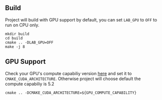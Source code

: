 ## Build

Project will build with GPU support by default, you can set `LAB_GPU` to `OFF` to run on CPU only.

```
mkdir build
cd build
cmake .. -DLAB_GPU=OFF
make -j 8
```

## GPU Support

Check your GPU's compute capabiliy version [here](https://developer.nvidia.com/cuda-gpus) and set it to `CMAKE_CUDA_ARCHITECTURE`. Otherwise project will choose default the compute capabiliy is 5.2

```
cmake .. -DCMAKE_CUDA_ARCHITECTURE=${GPU_COMPUTE_CAPABILITY}
```